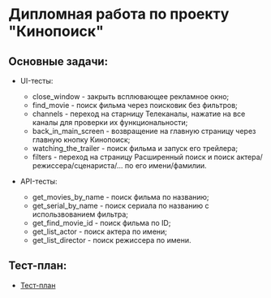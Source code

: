 # Дипломная работа по проекту "Кинопоиск"


## Основные задачи:
- UI-тесты:
    - close_window - закрыть всплювающее рекламное окно;
    - find_movie - поиск фильма через поисковик без фильтров;
    - channels - переход на старницу Телеканалы, нажатие на все каналы для проверки их функциональности;
    - back_in_main_screen - возвращение на главную страницу через главную кнопку Кинопоиск;
    - watching_the_trailer - поиск фильма и запуск его трейлера;
    - filters - переход на страницу Расширенный поиск и поиск актера/режиссера/сценариста/... по его имени/фамилии.

- API-тесты:
    - get_movies_by_name - поиск фильма по названию;
    - get_serial_by_name - поиск сериала по названию с использвованием фильтра;
    - get_find_movie_id - поиск фильма по ID;
    - get_list_actor - поиск актера по имени;
    - get_list_director - поиск режиссера по имени.

## Тест-план: 
- [Тест-план](https://www.notion.so/90d4d01e34944c6f8d75a205b4f5106f)